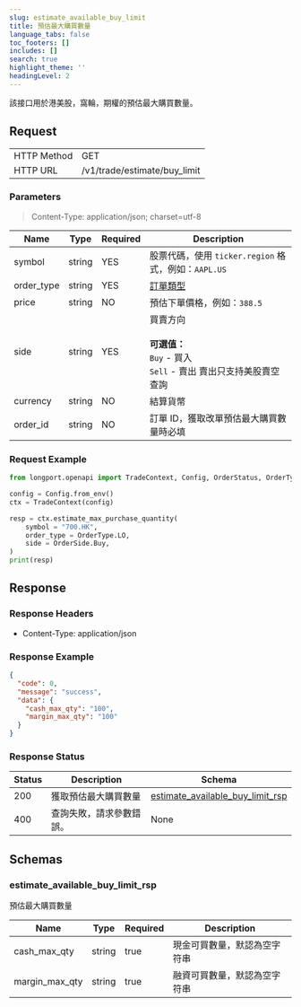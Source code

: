 ```yaml
---
slug: estimate_available_buy_limit
title: 預估最大購買數量
language_tabs: false
toc_footers: []
includes: []
search: true
highlight_theme: ''
headingLevel: 2
---
```


該接口用於港美股，窩輪，期權的預估最大購買數量。

<SDKLinks module="trade" klass="TradeContext" method="estimate_max_purchase_quantity" />

##

## Request

<table className="http-basic">
<tbody>
<tr><td className="http-basic-key">HTTP Method</td><td>GET</td></tr>
<tr><td className="http-basic-key">HTTP URL</td><td>/v1/trade/estimate/buy_limit </td></tr>
</tbody>
</table>

### Parameters

> Content-Type: application/json; charset=utf-8

| Name       | Type   | Required | Description                                                                                 |
| ---------- | ------ | -------- | ------------------------------------------------------------------------------------------- |
| symbol     | string | YES      | 股票代碼，使用 `ticker.region` 格式，例如：`AAPL.US`                                        |
| order_type | string | YES      | [訂單類型](../trade-definition#ordertype)                                                   |
| price      | string | NO       | 預估下單價格，例如：`388.5`                                                                 |
| side       | string | YES      | 買賣方向<br/><br/> **可選值：**<br/> `Buy` - 買入<br/> `Sell` - 賣出 賣出只支持美股賣空查詢 |
| currency   | string | NO       | 結算貨幣                                                                                    |
| order_id   | string | NO       | 訂單 ID，獲取改單預估最大購買數量時必填                                                     |

### Request Example

```python
from longport.openapi import TradeContext, Config, OrderStatus, OrderType, OrderSide

config = Config.from_env()
ctx = TradeContext(config)

resp = ctx.estimate_max_purchase_quantity(
    symbol = "700.HK",
    order_type = OrderType.LO,
    side = OrderSide.Buy,
)
print(resp)
```

## Response

### Response Headers

- Content-Type: application/json

### Response Example

```json
{
  "code": 0,
  "message": "success",
  "data": {
    "cash_max_qty": "100",
    "margin_max_qty": "100"
  }
}
```

### Response Status

| Status | Description              | Schema                                                                      |
| ------ | ------------------------ | --------------------------------------------------------------------------- |
| 200    | 獲取預估最大購買數量     | [estimate_available_buy_limit_rsp](#schemaestimate_available_buy_limit_rsp) |
| 400    | 查詢失敗，請求參數錯誤。 | None                                                                        |

<aside className="success">
</aside>

## Schemas

### estimate_available_buy_limit_rsp

<a id="schemaestimate_available_buy_limit_rsp"></a>
<a id="schemaestimate_available_buy_limit_rsp"></a>

預估最大購買數量

| Name           | Type   | Required | Description                  |
| -------------- | ------ | -------- | ---------------------------- |
| cash_max_qty   | string | true     | 現金可買數量，默認為空字符串 |
| margin_max_qty | string | true     | 融資可買數量，默認為空字符串 |

